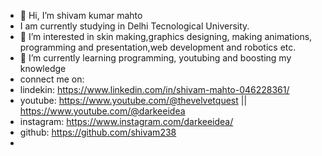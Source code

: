 - 👋 Hi, I’m shivam kumar mahto
- I am currently studying in Delhi Tecnological University. 
- 👀 I’m interested in skin making,graphics designing, making animations, programming and presentation,web development and robotics etc.
- 🌱 I’m currently learning programming, youtubing and boosting my knowledge
- connect me on:
- lindekin: https://www.linkedin.com/in/shivam-mahto-046228361/
- youtube: https://www.youtube.com/@thevelvetquest || https://www.youtube.com/@darkeeidea
- instagram: https://www.instagram.com/darkeeidea/
- github: https://github.com/shivam238
- 
